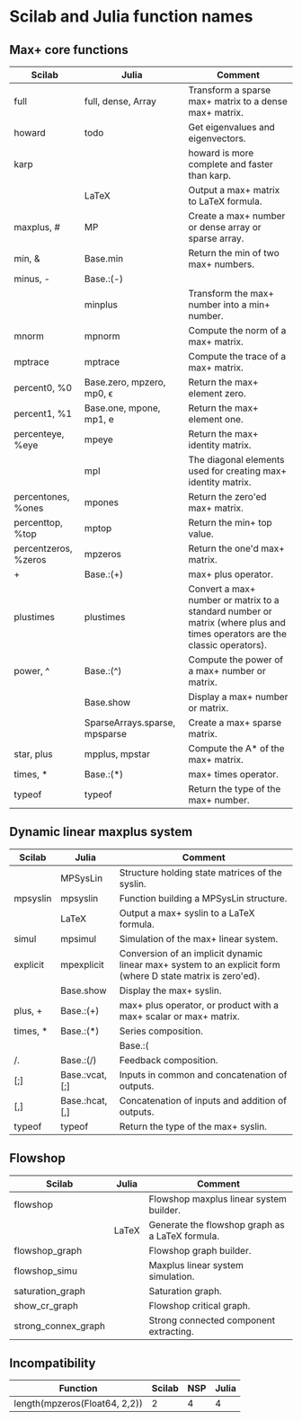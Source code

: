# Scilab and Julia function names

## Max+ core functions

| Scilab               | Julia                         | Comment                                                                                                                    |
|----------------------|-------------------------------|----------------------------------------------------------------------------------------------------------------------------|
| full                 | full, dense, Array            | Transform a sparse max+ matrix to a dense max+ matrix.                                                                     |
| howard               | todo                          | Get eigenvalues and eigenvectors.                                                                                          |
| karp                 |                               | howard is more complete and faster than karp.                                                                              |
|                      | LaTeX                         | Output a max+ matrix to LaTeX formula.                                                                                     |
| maxplus, #           | MP                            | Create a max+ number or dense array or sparse array.                                                                       |
| min, &               | Base.min                      | Return the min of two max+ numbers.                                                                                        |
| minus, -             | Base.:(-)                     |                                                                                                                            |
|                      | minplus                       | Transform the max+ number into a min+ number.                                                                              |
| mnorm                | mpnorm                        | Compute the norm of a max+ matrix.                                                                                         |
| mptrace              | mptrace                       | Compute the trace of a max+ matrix.                                                                                        |
| percent0, %0         | Base.zero, mpzero, mp0, ϵ     | Return the max+ element zero.                                                                                              |
| percent1, %1         | Base.one, mpone, mp1, e       | Return the max+ element one.                                                                                               |
| percenteye, %eye     | mpeye                         | Return the max+ identity matrix.                                                                                           |
|                      | mpI                           | The diagonal elements used for creating max+ identity matrix.                                                              |
| percentones, %ones   | mpones                        | Return the zero'ed max+ matrix.                                                                                            |
| percenttop, %top     | mptop                         | Return the min+ top value.                                                                                                 |
| percentzeros, %zeros | mpzeros                       | Return the one'd max+ matrix.                                                                                              |
| +                    | Base.:(+)                     | max+ plus operator.                                                                                                        |
| plustimes            | plustimes                     | Convert a max+ number or matrix to a standard number or matrix (where plus and times operators are the classic operators). |
| power, ^             | Base.:(^)                     | Compute the power of a max+ number or matrix.                                                                              |
|                      | Base.show                     | Display a max+ number or matrix.                                                                                           |
|                      | SparseArrays.sparse, mpsparse | Create a max+ sparse matrix.                                                                                               |
| star, plus           | mpplus, mpstar                | Compute the A* of the max+ matrix.                                                                                         |
| times, *             | Base.:(*)                     | max+ times operator.                                                                                                       |
| typeof               | typeof                        | Return the type of the max+ number.                                                                                        |

## Dynamic linear maxplus system

| Scilab   | Julia            | Comment                                                                                                      |
|----------|------------------|--------------------------------------------------------------------------------------------------------------|
|          | MPSysLin         | Structure holding state matrices of the syslin.                                                              |
| mpsyslin | mpsyslin         | Function building a MPSysLin structure.                                                                      |
|          | LaTeX            | Output a max+ syslin to a LaTeX formula.                                                                     |
| simul    | mpsimul          | Simulation of the max+ linear system.                                                                        |
| explicit | mpexplicit       | Conversion of an implicit dynamic linear max+ system to an explicit form (where D state matrix is zero'ed).  |
|          | Base.show        | Display the max+ syslin.                                                                                     |
| plus, +  | Base.:(+)        | max+ plus operator, or product with a max+ scalar or max+ matrix.                                            |
| times, * | Base.:(*)        | Series composition.                                                                                          |
| |        | Base.:(|)        | Diagonal composition.                                                                                        |
| /.       | Base.:(/)        | Feedback composition.                                                                                        |
| [;]      | Base.:vcat, [;]  | Inputs in common and concatenation of outputs.                                                               |
| [,]      | Base.:hcat, [,]  |  Concatenation of inputs and addition of outputs.                                                            |
| typeof   | typeof           | Return the type of the max+ syslin.                                                                          |

## Flowshop

| Scilab              | Julia | Comment                                         |
|---------------------|-------|-------------------------------------------------|
| flowshop            |       | Flowshop maxplus linear system builder.         |
|                     | LaTeX | Generate the flowshop graph as a LaTeX formula. |
| flowshop_graph      |       | Flowshop graph builder.                         |
| flowshop_simu       |       | Maxplus linear system simulation.               |
| saturation_graph    |       | Saturation graph.                               |
| show_cr_graph       |       | Flowshop critical graph.                        |
| strong_connex_graph |       | Strong connected component extracting.          |

## Incompatibility

| Function                      | Scilab | NSP | Julia   |
|-------------------------------|--------|-----|---------|
| length(mpzeros(Float64, 2,2)) | 2      | 4   | 4       |

